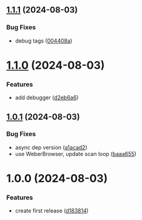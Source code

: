 ## [1.1.1](https://github.com/hive-o/xss/compare/xss-v1.1.0...xss-v1.1.1) (2024-08-03)


### Bug Fixes

* debug tags ([004408a](https://github.com/hive-o/xss/commit/004408a4afdf4a89857056417277a761ec8de25f))

# [1.1.0](https://github.com/hive-o/xss/compare/xss-v1.0.1...xss-v1.1.0) (2024-08-03)


### Features

* add debugger ([d2eb6a6](https://github.com/hive-o/xss/commit/d2eb6a6810df86960959bdfdeda270098038f043))

## [1.0.1](https://github.com/hive-o/xss/compare/xss-v1.0.0...xss-v1.0.1) (2024-08-03)


### Bug Fixes

* async dep version ([a1acad2](https://github.com/hive-o/xss/commit/a1acad2e8fdd822c39ec8849229c0e10ffb9af58))
* use WeberBrowser, update scan loop ([baaa655](https://github.com/hive-o/xss/commit/baaa65566d11614931faf3efcf1c2ee48020b968))

# 1.0.0 (2024-08-03)


### Features

* create first release ([d183814](https://github.com/hive-o/xss/commit/d183814fffc6e37a3f8a78acae6b97d7d7c15d18))
